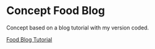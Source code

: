 # Concept Food Blog

Concept based on a blog tutorial with my version coded.

<a href="https://www.kjmczk.dev/blog/build-a-food-blog-with-next-js-mdx-tailwind-css-and-typeScript" target="_blank">Food Blog Tutorial</a>